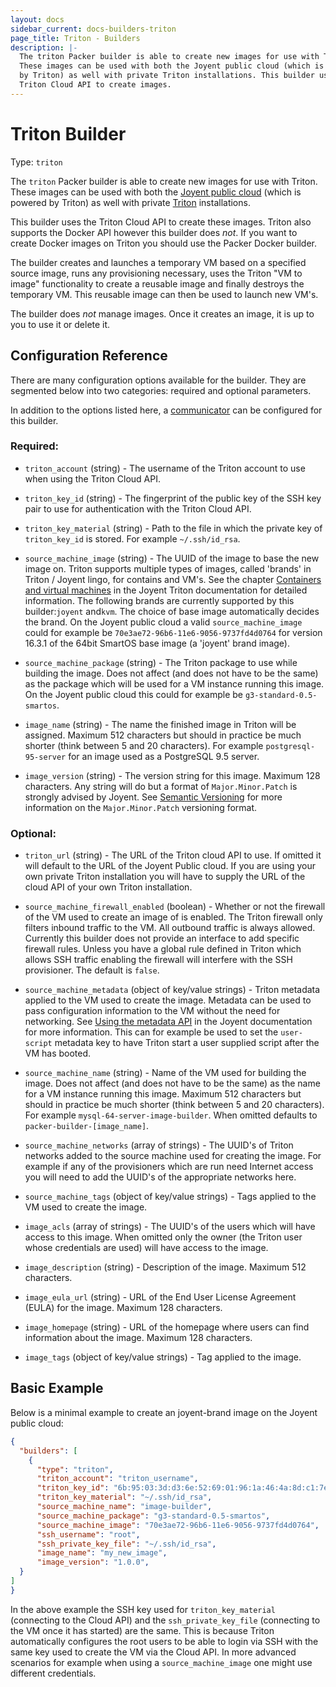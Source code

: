 ```yaml
---
layout: docs
sidebar_current: docs-builders-triton
page_title: Triton - Builders
description: |-
  The triton Packer builder is able to create new images for use with Triton.
  These images can be used with both the Joyent public cloud (which is powered
  by Triton) as well with private Triton installations. This builder uses the
  Triton Cloud API to create images.
---
```


# Triton Builder

Type: `triton`

The `triton` Packer builder is able to create new images for use with Triton.
These images can be used with both the [Joyent public
cloud](https://www.joyent.com/) (which is powered by Triton) as well with
private [Triton](https://github.com/joyent/triton) installations.

This builder uses the Triton Cloud API to create these images. Triton also
supports the Docker API however this builder does *not*. If you want to create
Docker images on Triton you should use the Packer Docker builder.

The builder creates and launches a temporary VM based on a specified source
image, runs any provisioning necessary, uses the Triton "VM to image"
functionality to create a reusable image and finally destroys the temporary VM.
This reusable image can then be used to launch new VM's.

The builder does *not* manage images. Once it creates an image, it is up to you
to use it or delete it.

## Configuration Reference

There are many configuration options available for the builder. They are
segmented below into two categories: required and optional parameters.

In addition to the options listed here, a
[communicator](/docs/templates/communicator.html) can be configured for this
builder.

### Required:

- `triton_account` (string) - The username of the Triton account to use when
    using the Triton Cloud API.
- `triton_key_id` (string) - The fingerprint of the public key of the SSH key
    pair to use for authentication with the Triton Cloud API.
- `triton_key_material` (string) - Path to the file in which the private key
    of `triton_key_id` is stored. For example `~/.ssh/id_rsa`.

- `source_machine_image` (string) - The UUID of the image to base the new
    image on. Triton supports multiple types of images, called 'brands' in
    Triton / Joyent lingo, for contains and VM's. See the chapter [Containers
    and virtual machines](https://docs.joyent.com/public-cloud/instances) in the
    Joyent Triton documentation for detailed information. The following brands
    are currently supported by this builder:`joyent` and`kvm`. The choice of
    base image automatically decides the brand. On the Joyent public cloud a
    valid `source_machine_image` could for example be
    `70e3ae72-96b6-11e6-9056-9737fd4d0764` for version 16.3.1 of the 64bit
    SmartOS base image (a 'joyent' brand image).

- `source_machine_package` (string) - The Triton package to use while building
    the image. Does not affect (and does not have to be the same) as the package
    which will be used for a VM instance running this image. On the Joyent
    public cloud this could for example be `g3-standard-0.5-smartos`.

- `image_name` (string) - The name the finished image in Triton will be
    assigned. Maximum 512 characters but should in practice be much shorter
    (think between 5 and 20 characters). For example `postgresql-95-server` for
    an image used as a PostgreSQL 9.5 server.
- `image_version` (string) - The version string for this image. Maximum 128
    characters. Any string will do but a format of `Major.Minor.Patch` is
    strongly advised by Joyent. See [Semantic Versioning](http://semver.org/)
    for more information on the `Major.Minor.Patch` versioning format.

### Optional:

- `triton_url` (string) - The URL of the Triton cloud API to use. If omitted
    it will default to the URL of the Joyent Public cloud. If you are using your
    own private Triton installation you will have to supply the URL of the cloud
    API of your own Triton installation.

- `source_machine_firewall_enabled` (boolean) - Whether or not the firewall of
    the VM used to create an image of is enabled. The Triton firewall only
    filters inbound traffic to the VM. All outbound traffic is always allowed.
    Currently this builder does not provide an interface to add specific
    firewall rules. Unless you have a global rule defined in Triton which allows
    SSH traffic enabling the firewall will interfere with the SSH provisioner.
    The default is `false`.
- `source_machine_metadata` (object of key/value strings) - Triton metadata
    applied to the VM used to create the image. Metadata can be used to pass
    configuration information to the VM without the need for networking. See
    [Using the metadata
    API](https://docs.joyent.com/private-cloud/instances/using-mdata) in the
    Joyent documentation for more information. This can for example be used to
    set the `user-script` metadata key to have Triton start a user supplied
    script after the VM has booted.
- `source_machine_name` (string) - Name of the VM used for building the image.
    Does not affect (and does not have to be the same) as the name for a VM
    instance running this image. Maximum 512 characters but should in practice
    be much shorter (think between 5 and 20 characters). For example
    `mysql-64-server-image-builder`. When omitted defaults to
    `packer-builder-[image_name]`.
- `source_machine_networks` (array of strings) - The UUID's of Triton networks
    added to the source machine used for creating the image. For example if any
    of the provisioners which are run need Internet access you will need to add
    the UUID's of the appropriate networks here.
- `source_machine_tags` (object of key/value strings) - Tags applied to the VM
    used to create the image.

- `image_acls` (array of strings) - The UUID's of the users which will have
    access to this image. When omitted only the owner (the Triton user whose
    credentials are used) will have access to the image.
- `image_description` (string) - Description of the image. Maximum 512
    characters.
- `image_eula_url` (string) - URL of the End User License Agreement (EULA) for
    the image. Maximum 128 characters.
- `image_homepage` (string) - URL of the homepage where users can find
    information about the image. Maximum 128 characters.
- `image_tags` (object of key/value strings) - Tag applied to the image.

## Basic Example

Below is a minimal example to create an joyent-brand image on the Joyent public
cloud:

```json
{
  "builders": [
    {
      "type": "triton",
      "triton_account": "triton_username",
      "triton_key_id": "6b:95:03:3d:d3:6e:52:69:01:96:1a:46:4a:8d:c1:7e",
      "triton_key_material": "~/.ssh/id_rsa",
      "source_machine_name": "image-builder",
      "source_machine_package": "g3-standard-0.5-smartos",
      "source_machine_image": "70e3ae72-96b6-11e6-9056-9737fd4d0764",
      "ssh_username": "root",
      "ssh_private_key_file": "~/.ssh/id_rsa",
      "image_name": "my_new_image",
      "image_version": "1.0.0",
  }
]
}
```

In the above example the SSH key used for `triton_key_material` (connecting to
the Cloud API) and the `ssh_private_key_file` (connecting to the VM once it has
started) are the same. This is because Triton automatically configures the root
users to be able to login via SSH with the same key used to create the VM via
the Cloud API. In more advanced scenarios for example when using a
`source_machine_image` one might use different credentials.

